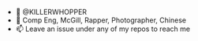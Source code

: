 - 👋 @KILLERWHOPPER
- 🌱 Comp Eng, McGill, Rapper, Photographer, Chinese
- 📫 Leave an issue under any of my repos to reach me

<!---
KILLERWHOPPER/KILLERWHOPPER is a ✨ special ✨ repository because its `README.md` (this file) appears on your GitHub profile.
You can click the Preview link to take a look at your changes.
--->
